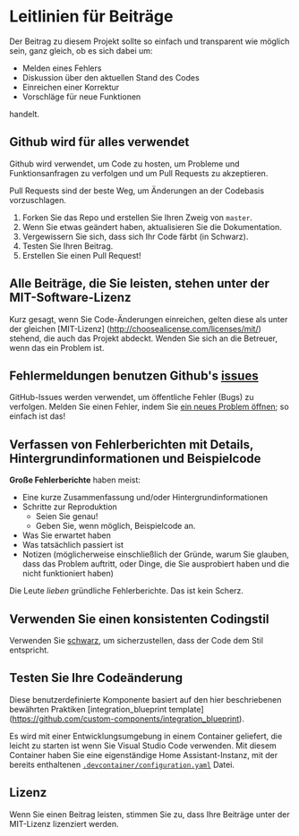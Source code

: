 # Leitlinien für Beiträge

Der Beitrag zu diesem Projekt sollte so einfach und transparent wie möglich sein, ganz gleich, ob es sich dabei um:

- Melden eines Fehlers
- Diskussion über den aktuellen Stand des Codes
- Einreichen einer Korrektur
- Vorschläge für neue Funktionen

handelt.

## Github wird für alles verwendet

Github wird verwendet, um Code zu hosten, um Probleme und Funktionsanfragen zu verfolgen und um Pull Requests zu akzeptieren.

Pull Requests sind der beste Weg, um Änderungen an der Codebasis vorzuschlagen.

1. Forken Sie das Repo und erstellen Sie Ihren Zweig von `master`.
2. Wenn Sie etwas geändert haben, aktualisieren Sie die Dokumentation.
3. Vergewissern Sie sich, dass sich Ihr Code färbt (in Schwarz).
4. Testen Sie Ihren Beitrag.
5. Erstellen Sie einen Pull Request!

## Alle Beiträge, die Sie leisten, stehen unter der MIT-Software-Lizenz

Kurz gesagt, wenn Sie Code-Änderungen einreichen, gelten diese als unter der gleichen [MIT-Lizenz] (http://choosealicense.com/licenses/mit/) stehend, die auch das Projekt abdeckt. Wenden Sie sich an die Betreuer, wenn das ein Problem ist.

## Fehlermeldungen benutzen Github's [issues](../../issues)

GitHub-Issues werden verwendet, um öffentliche Fehler (Bugs) zu verfolgen.
Melden Sie einen Fehler, indem Sie [ein neues Problem öffnen](../../issues/new/choose); so einfach ist das!

## Verfassen von Fehlerberichten mit Details, Hintergrundinformationen und Beispielcode

**Große Fehlerberichte** haben meist:

- Eine kurze Zusammenfassung und/oder Hintergrundinformationen
- Schritte zur Reproduktion
  - Seien Sie genau!
  - Geben Sie, wenn möglich, Beispielcode an.
- Was Sie erwartet haben
- Was tatsächlich passiert ist
- Notizen (möglicherweise einschließlich der Gründe, warum Sie glauben, dass das Problem auftritt, oder Dinge, die Sie ausprobiert haben und die nicht funktioniert haben)

Die Leute *lieben* gründliche Fehlerberichte. Das ist kein Scherz.

## Verwenden Sie einen konsistenten Codingstil

Verwenden Sie [schwarz](https://github.com/ambv/black), um sicherzustellen, dass der Code dem Stil entspricht.

## Testen Sie Ihre Codeänderung

Diese benutzerdefinierte Komponente basiert auf den hier beschriebenen bewährten Praktiken [integration_blueprint template] (https://github.com/custom-components/integration_blueprint).

Es wird mit einer Entwicklungsumgebung in einem Container geliefert, die leicht zu starten ist
wenn Sie Visual Studio Code verwenden. Mit diesem Container haben Sie eine eigenständige
Home Assistant-Instanz, mit der bereits enthaltenen
[`.devcontainer/configuration.yaml`](./.devcontainer/configuration.yaml)
Datei.

## Lizenz

Wenn Sie einen Beitrag leisten, stimmen Sie zu, dass Ihre Beiträge unter der MIT-Lizenz lizenziert werden.